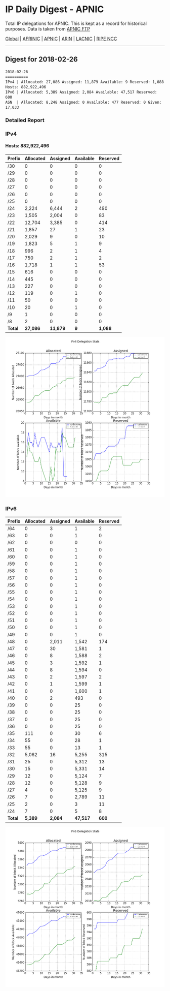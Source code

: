 # IP Daily Digest - APNIC

Total IP delegations for APNIC. This is kept as a record for historical purposes. Data is taken from [APNIC FTP](https://ftp.apnic.net/)

[Global](https://github.com/csmets/IP-Daily-Digest) | [AFRINIC](https://github.com/csmets/IP-Daily-Digest/tree/master/archives/AFRINIC) | [APNIC](https://github.com/csmets/IP-Daily-Digest/tree/master/archives/APNIC) | [ARIN](https://github.com/csmets/IP-Daily-Digest/tree/master/archives/ARIN) | [LACNIC](https://github.com/csmets/IP-Daily-Digest/tree/master/archives/LACNIC) | [RIPE NCC](https://github.com/csmets/IP-Daily-Digest/tree/master/archives/RIPE_NCC)

---

## Digest for 2018-02-26
```
2018-02-26
==========
IPv4 | Allocated: 27,086 Assigned: 11,879 Available: 9 Reserved: 1,088 Hosts: 882,922,496
IPv6 | Allocated: 5,389 Assigned: 2,084 Available: 47,517 Reserved: 600
ASN  | Allocated: 8,248 Assigned: 0 Available: 477 Reserved: 0 Given: 17,033
```

### Detailed Report

### IPv4

#### Hosts: **882,922,496**

| Prefix | Allocated | Assigned | Available | Reserved |
| ----- | ----- | ----- | ----- | ----- |
| /30 | 0 | 0 | 0 | 0 |
| /29 | 0 | 0 | 0 | 0 |
| /28 | 0 | 0 | 0 | 0 |
| /27 | 0 | 0 | 0 | 0 |
| /26 | 0 | 0 | 0 | 0 |
| /25 | 0 | 0 | 0 | 0 |
| /24 | 2,224 | 6,444 | 2 | 490 |
| /23 | 1,505 | 2,004 | 0 | 83 |
| /22 | 12,704 | 3,385 | 0 | 414 |
| /21 | 1,857 | 27 | 1 | 23 |
| /20 | 2,029 | 9 | 0 | 10 |
| /19 | 1,823 | 5 | 1 | 9 |
| /18 | 996 | 2 | 1 | 4 |
| /17 | 750 | 2 | 1 | 2 |
| /16 | 1,718 | 1 | 1 | 53 |
| /15 | 616 | 0 | 0 | 0 |
| /14 | 445 | 0 | 0 | 0 |
| /13 | 227 | 0 | 0 | 0 |
| /12 | 119 | 0 | 1 | 0 |
| /11 | 50 | 0 | 0 | 0 |
| /10 | 20 | 0 | 1 | 0 |
| /9 | 1 | 0 | 0 | 0 |
| /8 | 2 | 0 | 0 | 0 |
| **Total** | **27,086** | **11,879** | **9** | **1,088** |

![ipv4-stats](ipv4-figure.png)

### IPv6

| Prefix | Allocated | Assigned | Available | Reserved |
| ----- | ----- | ----- | ----- | ----- |
| /64 | 0 | 3 | 1 | 2 |
| /63 | 0 | 0 | 1 | 0 |
| /62 | 0 | 0 | 0 | 0 |
| /61 | 0 | 0 | 1 | 0 |
| /60 | 0 | 0 | 1 | 0 |
| /59 | 0 | 0 | 1 | 0 |
| /58 | 0 | 0 | 1 | 0 |
| /57 | 0 | 0 | 1 | 0 |
| /56 | 0 | 0 | 1 | 0 |
| /55 | 0 | 0 | 1 | 0 |
| /54 | 0 | 0 | 1 | 0 |
| /53 | 0 | 0 | 1 | 0 |
| /52 | 0 | 0 | 1 | 0 |
| /51 | 0 | 0 | 1 | 0 |
| /50 | 0 | 0 | 1 | 0 |
| /49 | 0 | 0 | 1 | 0 |
| /48 | 0 | 2,011 | 1,542 | 174 |
| /47 | 0 | 30 | 1,581 | 1 |
| /46 | 0 | 8 | 1,588 | 2 |
| /45 | 0 | 3 | 1,592 | 1 |
| /44 | 0 | 8 | 1,594 | 0 |
| /43 | 0 | 2 | 1,597 | 2 |
| /42 | 0 | 1 | 1,599 | 1 |
| /41 | 0 | 0 | 1,600 | 1 |
| /40 | 0 | 2 | 493 | 0 |
| /39 | 0 | 0 | 25 | 0 |
| /38 | 0 | 0 | 25 | 0 |
| /37 | 0 | 0 | 25 | 0 |
| /36 | 0 | 0 | 25 | 0 |
| /35 | 111 | 0 | 30 | 6 |
| /34 | 55 | 0 | 28 | 1 |
| /33 | 55 | 0 | 13 | 1 |
| /32 | 5,062 | 16 | 5,255 | 315 |
| /31 | 25 | 0 | 5,312 | 13 |
| /30 | 15 | 0 | 5,331 | 14 |
| /29 | 12 | 0 | 5,124 | 7 |
| /28 | 12 | 0 | 5,128 | 9 |
| /27 | 4 | 0 | 5,125 | 9 |
| /26 | 7 | 0 | 2,789 | 11 |
| /25 | 2 | 0 | 3 | 11 |
| /24 | 7 | 0 | 5 | 8 |
| **Total** | **5,389** | **2,084** | **47,517** | **600** |

![ipv6-stats](ipv6-figure.png)